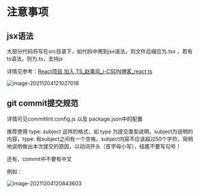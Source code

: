 # 注意事项



## jsx语法

大部分代码将写在src目录下，如代码中用到jsx语法，则文件后缀应为.tsx ，若有ts语法，则为.ts，支持js

详情见参考：[React项目 加入 TS_赵乘风_i-CSDN博客_react ts](https://blog.csdn.net/zr15829039341/article/details/102844315)

![image-20211204121027018](https://gitee.com/zhang-chuang-xin/shuyinli-image/raw/master/zcx/image-20211204121027018.png)



## git commit提交规范

详情可见commitlint.config.js 以及 package.json中的配置

推荐使用 type: subject 这样的格式，如 type 为提交类型说明，subject为说明的内容，type: 和subject之间有一个空格。subject内容不应该超过50个字符，简明地说明做出本次提交的原因，以动词开头（首字母小写），结尾不要写句号！

还有，commit中不要有中文

例如： 

![image-20211204120843603](https://gitee.com/zhang-chuang-xin/shuyinli-image/raw/master/zcx/image-20211204120843603.png)

